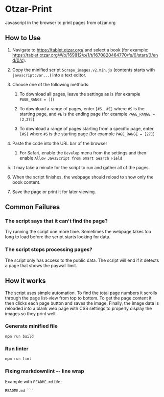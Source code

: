 # Otzar-Print

Javascript in the browser to print pages from otzar.org

## How to Use

1. Navigate to <https://tablet.otzar.org/> and select a book (for example:
<https://tablet.otzar.org/#/b/169812/p/1/t/1670820464770/fs/0/start/0/end/0/c>).

2. Copy the minified script `Scrape_images.v2.min.js` (contents starts with
`javascript:var...`) into a text editor.

3. Choose one of the following methods:

    1. To download all pages, leave the settings as is (for example `PAGE_RANGE
    = []`)

    2. To download a range of pages, enter `[#S, #E]` where `#S` is the starting
    page, and `#E` is the ending page (for example `PAGE_RANGE = [2,27]`)

    3. To download a range of pages starting from a specific page, enter `[#S]`
    where `#S` is the starting page (for example `PAGE_RANGE = [27]`)

4. Paste the code into the URL bar of the browser

    1. For Safari, enable the `Develop` menu from the settings and then enable
    `Allow JavaScript from Smart Search Field`

5. It may take a minute for the script to run and gather all of the pages.

6. When the script finishes, the webpage should reload to show only the book
content.

7. Save the page or print it for later viewing.

## Common Failures

### The script says that it can't find the page?

Try running the script one more time.  Sometimes the webpage takes too long to
load before the script starts looking for data.

### The script stops processing pages?

The script only has access to the public data.  The script will end if it
detects a page that shows the paywall limit.

## How it works

The script uses simple automation. To find the total page numbers it scrolls
through the page list-view from top to bottom.  To get the page content it then
clicks each page button and saves the image.  Finally, the image data is
reloaded into a blank web page with CSS settings to properly display the images
so they print well.

### Generate minified file

`npm run build`

### Run linter

`npm run lint`

### Fixing markdownlint -- line wrap

Example with `README.md` file:

```bash fmt -w 80 README.md > README.md.temp; rm README.md; mv README.md.temp
README.md ```
